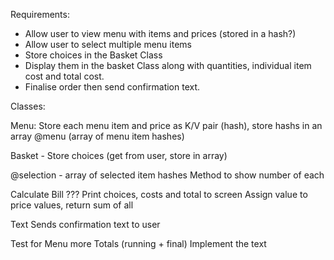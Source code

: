 Requirements:

- Allow user to view menu with items and prices (stored in a hash?)
- Allow user to select multiple menu items
- Store choices in the Basket Class
- Display them in the basket Class along with quantities, individual item cost      and total cost.
- Finalise order then send confirmation text.


Classes:

Menu:
Store each menu item and price as K/V pair (hash), store hashs in an array
@menu (array of menu item hashes) 

Basket - Store choices (get from user, store in array)

@selection - array of selected item hashes
Method to show number of each

Calculate Bill ???
Print choices, costs and total to screen
Assign value to price values, return sum of all

Text
Sends confirmation text to user


Test for Menu more
Totals (running + final)
Implement the text



